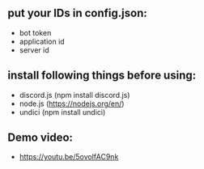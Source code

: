 ## put your IDs in config.json:
- bot token
- application id
- server id

## install following things before using:
- discord.js (npm install discord.js)
- node.js (https://nodejs.org/en/)
- undici (npm install undici)

## Demo video:
- https://youtu.be/5ovolfAC9nk
